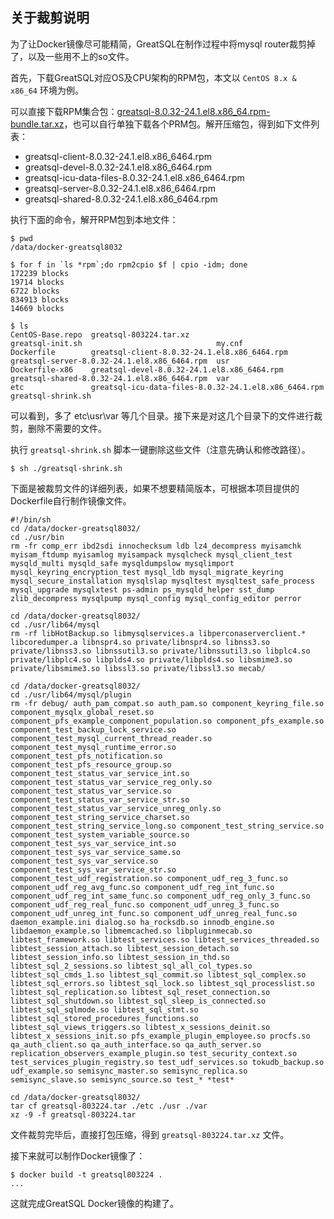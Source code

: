 
## 关于裁剪说明
为了让Docker镜像尽可能精简，GreatSQL在制作过程中将mysql router裁剪掉了，以及一些用不上的so文件。

首先，下载GreatSQL对应OS及CPU架构的RPM包，本文以 `CentOS 8.x & x86_64` 环境为例。

可以直接下载RPM集合包：[greatsql-8.0.32-24.1.el8.x86_64.rpm-bundle.tar.xz](https://gitee.com/GreatSQL/GreatSQL/releases/tag/GreatSQL-8.0.32-24)，也可以自行单独下载各个PRM包。解开压缩包，得到如下文件列表：

- greatsql-client-8.0.32-24.1.el8.x86_6464.rpm
- greatsql-devel-8.0.32-24.1.el8.x86_6464.rpm
- greatsql-icu-data-files-8.0.32-24.1.el8.x86_6464.rpm
- greatsql-server-8.0.32-24.1.el8.x86_6464.rpm
- greatsql-shared-8.0.32-24.1.el8.x86_6464.rpm

执行下面的命令，解开RPM包到本地文件：
```
$ pwd
/data/docker-greatsql8032

$ for f in `ls *rpm`;do rpm2cpio $f | cpio -idm; done
172239 blocks
19714 blocks
6722 blocks
834913 blocks
14669 blocks

$ ls
CentOS-Base.repo  greatsql-803224.tar.xz                                greatsql-init.sh                              my.cnf
Dockerfile        greatsql-client-8.0.32-24.1.el8.x86_6464.rpm          greatsql-server-8.0.32-24.1.el8.x86_6464.rpm  usr
Dockerfile-x86    greatsql-devel-8.0.32-24.1.el8.x86_6464.rpm           greatsql-shared-8.0.32-24.1.el8.x86_6464.rpm  var
etc               greatsql-icu-data-files-8.0.32-24.1.el8.x86_6464.rpm  greatsql-shrink.sh
```
可以看到，多了 etc\usr\var 等几个目录。接下来是对这几个目录下的文件进行裁剪，删除不需要的文件。

执行 `greatsql-shrink.sh` 脚本一键删除这些文件（注意先确认和修改路径）。
```
$ sh ./greatsql-shrink.sh
```

下面是被裁剪文件的详细列表，如果不想要精简版本，可根据本项目提供的Dockerfile自行制作镜像文件。
```
#!/bin/sh
cd /data/docker-greatsql8032/
cd ./usr/bin
rm -fr comp_err ibd2sdi innochecksum ldb lz4_decompress myisamchk myisam_ftdump myisamlog myisampack mysqlcheck mysql_client_test mysqld_multi mysqld_safe mysqldumpslow mysqlimport mysql_keyring_encryption_test mysql_ldb mysql_migrate_keyring  mysql_secure_installation mysqlslap mysqltest mysqltest_safe_process mysql_upgrade mysqlxtest ps-admin ps_mysqld_helper sst_dump zlib_decompress mysqlpump mysql_config mysql_config_editor perror

cd /data/docker-greatsql8032/
cd ./usr/lib64/mysql
rm -rf libHotBackup.so libmysqlservices.a libperconaserverclient.* libcoredumper.a libnspr4.so private/libnspr4.so libnss3.so private/libnss3.so libnssutil3.so private/libnssutil3.so libplc4.so private/libplc4.so libplds4.so private/libplds4.so libsmime3.so private/libsmime3.so libssl3.so private/libssl3.so mecab/

cd /data/docker-greatsql8032/
cd ./usr/lib64/mysql/plugin
rm -fr debug/ auth_pam_compat.so auth_pam.so component_keyring_file.so component_mysqlx_global_reset.so component_pfs_example_component_population.so component_pfs_example.so component_test_backup_lock_service.so component_test_mysql_current_thread_reader.so component_test_mysql_runtime_error.so component_test_pfs_notification.so component_test_pfs_resource_group.so component_test_status_var_service_int.so component_test_status_var_service_reg_only.so component_test_status_var_service.so component_test_status_var_service_str.so component_test_status_var_service_unreg_only.so component_test_string_service_charset.so component_test_string_service_long.so component_test_string_service.so component_test_system_variable_source.so component_test_sys_var_service_int.so component_test_sys_var_service_same.so component_test_sys_var_service.so component_test_sys_var_service_str.so component_test_udf_registration.so component_udf_reg_3_func.so component_udf_reg_avg_func.so component_udf_reg_int_func.so component_udf_reg_int_same_func.so component_udf_reg_only_3_func.so component_udf_reg_real_func.so component_udf_unreg_3_func.so component_udf_unreg_int_func.so component_udf_unreg_real_func.so daemon_example.ini dialog.so ha_rocksdb.so innodb_engine.so libdaemon_example.so libmemcached.so libpluginmecab.so libtest_framework.so libtest_services.so libtest_services_threaded.so libtest_session_attach.so libtest_session_detach.so libtest_session_info.so libtest_session_in_thd.so libtest_sql_2_sessions.so libtest_sql_all_col_types.so libtest_sql_cmds_1.so libtest_sql_commit.so libtest_sql_complex.so libtest_sql_errors.so libtest_sql_lock.so libtest_sql_processlist.so libtest_sql_replication.so libtest_sql_reset_connection.so libtest_sql_shutdown.so libtest_sql_sleep_is_connected.so libtest_sql_sqlmode.so libtest_sql_stmt.so libtest_sql_stored_procedures_functions.so libtest_sql_views_triggers.so libtest_x_sessions_deinit.so libtest_x_sessions_init.so pfs_example_plugin_employee.so procfs.so qa_auth_client.so qa_auth_interface.so qa_auth_server.so replication_observers_example_plugin.so test_security_context.so test_services_plugin_registry.so test_udf_services.so tokudb_backup.so udf_example.so semisync_master.so semisync_replica.so semisync_slave.so semisync_source.so test_* *test*

cd /data/docker-greatsql8032/
tar cf greatsql-803224.tar ./etc ./usr ./var
xz -9 -f greatsql-803224.tar
```
文件裁剪完毕后，直接打包压缩，得到 `greatsql-803224.tar.xz` 文件。

接下来就可以制作Docker镜像了：
```
$ docker build -t greatsql803224 .
...
```
这就完成GreatSQL Docker镜像的构建了。

